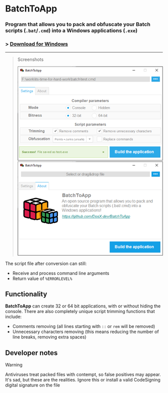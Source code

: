 # BatchToApp
### Program that allows you to **pack** and **obfuscate** your Batch scripts (`.bat`/`.cmd`) into a Windows applications (`.exe`)

### > **[Download for Windows](https://github.com/DosX-dev/BatchToApp/releases/tag/Builds)**

---

> Screenshots
>
> ![](./pics/1.png)
> ![](./pics/2.png)

The script file after conversion can still:
 * Receive and process command line arguments
 * Return value of `%ERRORLEVEL%`

## Functionality
**BatchToApp** can create 32 or 64 bit applications, with or without hiding the console. There are also completely unique script trimming functions that include:
 * Comments removing (all lines starting with `::` or `rem` will be removed)
 * Unnecessary characters removing (this means reducing the number of line breaks, removing extra spaces)

## Developer notes
> [!WARNING]
> Antiviruses treat packed files with contempt, so false positives may appear. It's sad, but these are the realities. Ignore this or install a valid CodeSigning digital signature on the file